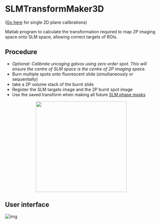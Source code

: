 # SLMTransformMaker3D
([Go here](https://github.com/llerussell/SLMTransformMaker) for single 2D plane calibrations)

Matlab program to calculate the transformation required to map 2P imaging space onto SLM space, allowing correct targets of ROIs.

## Procedure
* <i>Optional: Calibrate uncaging galvos using zero order spot. This will ensure the centre of SLM space is the centre of 2P imaging space.</i>
* Burn multiple spots onto fluorescent slide (simultaneously or sequentially)
* take a 2P volume stack of the burnt slide
* Register the SLM targets image and the 2P burnt spot image
* Use the saved transform when making all future [SLM phase masks](https://github.com/llerussell/SLMPhaseMaskMaker3D)

<center><img src="http://i.imgur.com/GnmjOWt.jpg" width="300"></center>

## User interface
![img](https://i.imgur.com/6HOrFoc.png)
